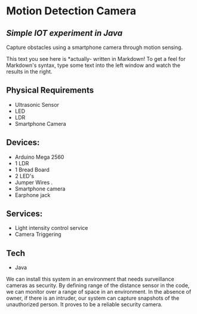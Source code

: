 # Motion Detection Camera
## _Simple IOT experiment in Java_

Capture obstacles using a smartphone camera through motion sensing.

This text you see here is *actually- written in Markdown! To get a feel
for Markdown's syntax, type some text into the left window and
watch the results in the right.

## Physical Requirements
- Ultrasonic Sensor
- LED
- LDR
- Smartphone Camera

## Devices:
- Arduino Mega 2560
- 1 LDR
- 1 Bread Board
- 2 LED&#39;s
- Jumper Wires .
- Smartphone camera
- Earphone jack
## Services:
- Light intensity control service
- Camera Triggering

## Tech
- Java

We can install this system in an environment that needs surveillance cameras as security. By defining range of the distance sensor in the code, we can monitor over a range of space in an environment. In the absence of owner, if there is an intruder, our system can capture snapshots of the unauthorized person. It proves to be a reliable security camera.













